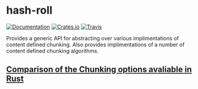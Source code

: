 # hash-roll

[![Documentation](https://img.shields.io/badge/documentation-latest-brightgreen.svg?style=flat)](http://codyps.com/docs/hash-roll/x86_64-unknown-linux-gnu/stable/hash_roll/index.html)
[![Crates.io](https://img.shields.io/crates/v/hash-roll.svg?maxAge=2592000)](https://crates.io/crates/hash-roll)
[![Travis](https://img.shields.io/travis/jmesmon/hash-roll.svg?maxAge=2592000)](https://travis-ci.org/jmesmon/hash-roll)

Provides a generic API for abstracting over various implimentations of content
defined chunking. Also provides implimentations of a number of content defined
chunking algorithms.

## [Comparison of the Chunking options avaliable in Rust](COMPARE.md)
